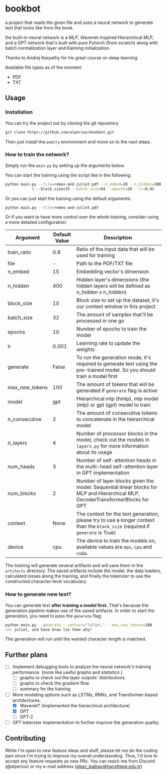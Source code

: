 # bookbot

a project that reads the given file and uses a neural network to generate text that looks like from the book.

the built-in neural network is a MLP, Wavenet-inspired Hierarchical MLP, and a GPT network that's built with pure Pytorch (from scratch) along with batch normalization layer and Kaiming initialization.

Thanks to Andrej Karpathy for his great course on deep learning.

Available file types as of the moment:

- PDF
- TXT

## Usage

### Installation

You can try the project out by cloning the git repository

```bash
git clone https://github.com/alperiox/bookbot.git
```

Then just install the `poetry` environment and move on to the next steps.

### How to train the network?

Simply run the `main.py` by setting up the arguments below.

You can start the training using the script like in the following:

```bash
python main.py --file=romeo-and-juliet.pdf --n_embed=20 --n_hidden=200 
            \ --block_size=15 --batch_size=64 --epochs=20 --lr=0.01
```

Or you can just start the training using the default arguments:

```bash
python main.py --file=romeo-and-juliet.pdf
```

Or if you want to have more control over the whole training, consider using a more detailed configuration:

| Argument | Default Value | Description |
|----------|---------------|-------------|
| train_ratio | 0.8 | Ratio of the input data that will be used for training |
| file | - | Path to the PDF/TXT file |
| n_embed | 15 | Embedding vector's dimension |
| n_hidden | 400 | Hidden layer's dimensions (the hidden layers will be defined as n_hidden x n_hidden) |
| block_size | 10 | Block size to set up the dataset, it's our context window in this project |
| batch_size | 32 | The amount of samples that'll be processed in one go |
| epochs | 10 | Number of epochs to train the model |
| lr | 0.001 | Learning rate to update the weights |
| generate | False | To run the generation mode, it's required to generate text using the pre-trained model. So you should train a model first |
| max_new_tokens | 100 | The amount of tokens that will be generated if `generate` flag is active |
| model | gpt | Hierarchical mlp (hmlp), mlp model (mlp) or gpt (gpt) model to train |
| n_consecutive | 2 | The amount of consecutive tokens to concatenate in the hierarchical model |
| n_layers | 4 | Number of processor blocks in the model, check out the models in `layers.py` for more information about its usage |
| num_heads | 3 | Number of self-attention heads in the multi-head self-attention layer in GPT implementation |
| num_blocks | 2 | Number of layer blocks given the model. Sequential linear blocks for MLP and Hierarchical MLP, DecoderTransformerBlocks for GPT |
| context | None | The context for the text generation, please try to use a longer context than the `block_size` (required if `generate` is True) |
| device | cpu | The device to train the models on, available values are `mps`, `cpu` and `cuda`. |

The training will generate several artifacts and will save them in the `artifacts` directory. The saved artifacts include the model, the data loaders, calculated losses along the training, and finally the tokenizer to use the constructed character-level vocabulary.

### How to generate new text?

You can generate text __after training a model first.__ That's because the generation pipeline makes use of the saved artifacts. In order to start the generation, you need to pass the `generate` flag:

```bash
python main.py --generate --context="Juliet," --max_new_tokens=100
>>> juliet, and have know lie thee why!
```

The generation will run until the wanted character length is matched.

## Further plans

- [ ] Implement debugging tools to analyze the neural network's training performance. (more like useful graphs and statistics.)
  - [ ] graphs to check out the layer outputs' distributions.
  - [ ] graphs to check the gradient flow
  - [ ] summary for the training
- [ ] More modeling options such as LSTMs, RNNs, and Transformer-based architectures.
  - [x] Wavenet? (implemented the hierarchical architecture)
  - [x] GPT
  - [ ] GPT-2
- [ ] GPT tokenizer implementation to further improve the generation quality.

## Contributing

While I'm open to new feature ideas and stuff, please let me do the coding part since I'm trying to improve my overall understanding. Thus, I'd love to accept any feature requests as new PRs. You can reach me from Discord (@alperiox) or my e-mail address (<alper_balbay@hacettepe.edu.tr>)
